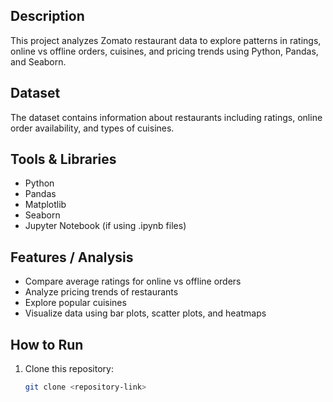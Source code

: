 ## Description
This project analyzes Zomato restaurant data to explore patterns in ratings, online vs offline orders, cuisines, and pricing trends using Python, Pandas, and Seaborn.

## Dataset
The dataset contains information about restaurants including ratings, online order availability, and types of cuisines.

## Tools & Libraries
- Python
- Pandas
- Matplotlib
- Seaborn
- Jupyter Notebook (if using .ipynb files)

## Features / Analysis
- Compare average ratings for online vs offline orders
- Analyze pricing trends of restaurants
- Explore popular cuisines
- Visualize data using bar plots, scatter plots, and heatmaps

## How to Run
1. Clone this repository:
   ```bash
   git clone <repository-link>

